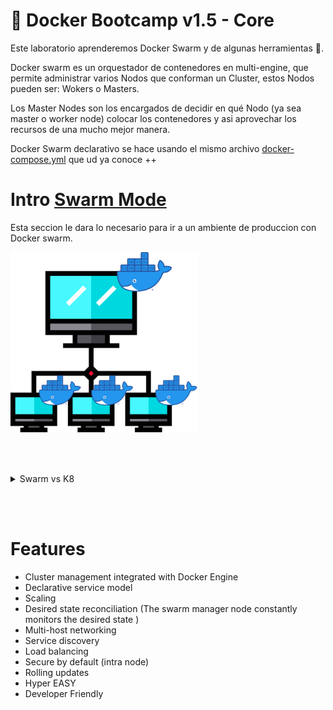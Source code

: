 # 🐳 Docker Bootcamp v1.5 - Core

Este laboratorio aprenderemos Docker Swarm y de algunas herramientas 🧰.

Docker swarm es un orquestador de contenedores en multi-engine, que permite administrar varios Nodos que conforman un Cluster, estos Nodos pueden ser: Wokers o Masters.

Los Master Nodes son los encargados de decidir en qué Nodo (ya sea master o worker node) colocar los contenedores y asi aprovechar los recursos de una mucho mejor manera.

Docker Swarm declarativo se hace usando el mismo archivo [docker-compose.yml](https://docs.docker.com/compose/compose-file) que ud ya conoce ++


# Intro [Swarm Mode](https://docs.docker.com/engine/swarm/)
Esta seccion le dara lo necesario para ir a un ambiente de produccion con Docker swarm.


<img src="./assets/swarm.png" class="center" alt="Swarm" style="width:300px;">

<br><br>
<details>
  <summary>Swarm vs K8</summary>

<h4>Docker swarm es mejor que kubernetes .... <br> pero ustedes no estan listos para esta conversacion </h4>
<img src="./assets/swarmvsk8.png" class="center" alt="Swarm vs K8" style="width:400px;">

<br>
- Just Kidding

</details>

<br><br>

# Features


<ul>
<li> Cluster management integrated with Docker Engine</li>


<li> Declarative service model </li>

<li> Scaling </li>

<li> Desired state reconciliation (The swarm manager node constantly monitors the desired state )</li>

<li> Multi-host networking </li>

<li> Service discovery </li>

<li> Load balancing</li>

<li> Secure by default (intra node) </li>

<li> Rolling updates </li>

<li> Hyper EASY </li>

<li> Developer Friendly </li>


</ul>


